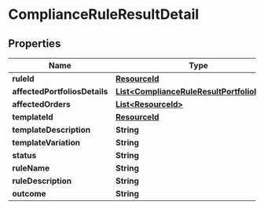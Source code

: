 

# ComplianceRuleResultDetail


## Properties

Name | Type | Description | Notes
------------ | ------------- | ------------- | -------------
**ruleId** | [**ResourceId**](ResourceId.md) |  | 
**affectedPortfoliosDetails** | [**List&lt;ComplianceRuleResultPortfolioDetail&gt;**](ComplianceRuleResultPortfolioDetail.md) |  | 
**affectedOrders** | [**List&lt;ResourceId&gt;**](ResourceId.md) |  | 
**templateId** | [**ResourceId**](ResourceId.md) |  | 
**templateDescription** | **String** |  | 
**templateVariation** | **String** |  | 
**status** | **String** |  | 
**ruleName** | **String** |  | 
**ruleDescription** | **String** |  | 
**outcome** | **String** |  | 



